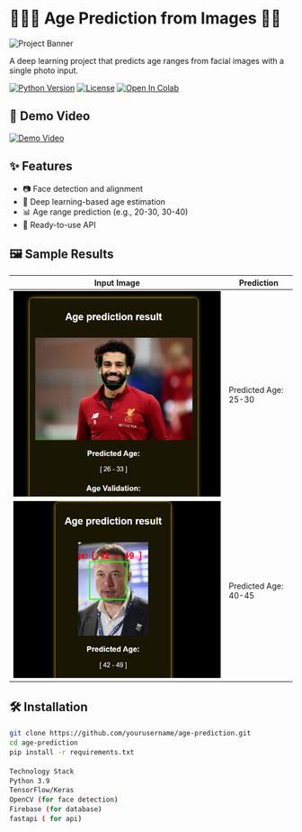 # 👨🦳👩 Age Prediction from Images 🧒👵

![Project Banner](assets/banner.png) <!-- Add your banner image -->

A deep learning project that predicts age ranges from facial images with a single photo input.

[![Python Version](https://img.shields.io/badge/Python-3.8%2B-blue)](https://python.org)
[![License](https://img.shields.io/badge/License-MIT-green)](LICENSE)
[![Open In Colab](https://colab.research.google.com/assets/colab-badge.svg)](https://colab.research.google.com/github/yourusername/your-repo/)

## 🎥 Demo Video
[![Demo Video](assets/video_thumbnail.png)](https://youtu.be/your-video-link) <!-- Upload video to YouTube and embed -->

## ✨ Features
- 📷 Face detection and alignment
- 🧠 Deep learning-based age estimation
- 📊 Age range prediction (e.g., 20-30, 30-40)
- 🚀 Ready-to-use API

## 🖼️ Sample Results
| Input Image | Prediction |
|-------------|------------|
| ![Sample1](mo.png) | Predicted Age: 25-30 |
| ![Sample2](elon.png) | Predicted Age: 40-45 |

## 🛠️ Installation
```bash
git clone https://github.com/yourusername/age-prediction.git
cd age-prediction
pip install -r requirements.txt

Technology Stack
Python 3.9
TensorFlow/Keras 
OpenCV (for face detection)
Firebase (for database)
fastapi ( for api)


